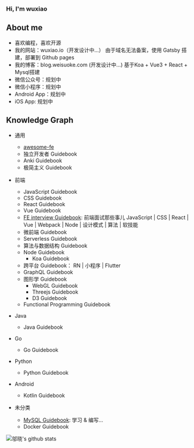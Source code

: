 ### Hi, I'm wuxiao

## About me

- 喜欢编程，喜欢开源
- 我的网站：wuxiao.io（开发设计中...） 由于域名无法备案，使用 Gatsby 搭建，部署到 Github pages
- 我的博客：blog.weisuoke.com (开发设计中...) 基于Koa + Vue3 + React + Mysql搭建
- 微信公众号：规划中
- 微信小程序：规划中
- Android App：规划中
- iOS App: 规划中
    
## Knowledge Graph

  - 通用
    - [awesome-fe](http://awesome-fe.weisuoke.com/)
    - 独立开发者 Guidebook
    - Anki Guidebook
    - 极简主义 Guidebook
  
  - 前端
    - JavaScript Guidebook
    - CSS Guidebook
    - React Guidebook
    - Vue Guidebook
    - [FE interview Guidebook](http://interview.wuxiao.io/): 前端面试那些事儿 JavaScript | CSS | React | Vue | Webpack | Node | 设计模式 | 算法 | 软技能
    - 微前端 Guidebook
    - Serverless Guidebook
    - 算法与数据结构 Guidebook
    - Node Guidebook
      - Koa Guidebook
    - 跨平台 Guidebook： RN | 小程序 | Flutter
    - GraphQL Guidebook
    - 图形学 Guidebook
        - WebGL Guidebook
        - Threejs Guidebook
        - D3 Guidebook
    - Functional Programming Guidebook
    
  - Java
    - Java Guidebook
  
  - Go
    - Go Guidebook
    
  - Python
    - Python Guidebook
    
  - Android
    - Kotlin Guidebook
    
  - 未分类
    - [MySQL Guidebook](http://mysql.wuxiao.io): 学习 & 编写...
    - Docker Guidebook

![邬晓's github stats](https://github-readme-stats.vercel.app/api?username=weisuoke&show_icons=true&&count_private=true)

